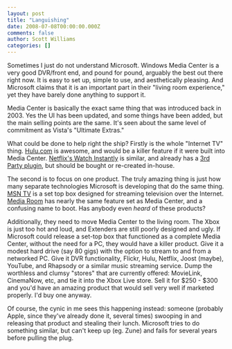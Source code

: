 ```yaml
---
layout: post
title: "Languishing"
date: 2008-07-08T00:00:00.000Z
comments: false
author: Scott Williams
categories: []
---
```

Sometimes I just do not understand Microsoft. Windows Media Center is a very good DVR/front end, and pound for pound, arguably the best out there right now. It is easy to set up, simple to use, and aesthetically pleasing. And Microsoft claims that it is an important part in their "living room experience," yet they have barely done anything to support it.

Media Center is basically the exact same thing that was introduced back in 2003. Yes the UI has been updated, and some things have been added, but the main selling points are the same. It's seen about the same level of commitment as Vista's "Ultimate Extras."

What could be done to help right the ship? Firstly is the whole "Internet TV" thing. <a href="http://www.hulu.com">Hulu.com</a> is awesome, and would be a killer feature if it were built into Media Center. <a href="http://www.netflix.com/WatchNow">Netflix's Watch Instantly</a> is similar, and already has a <a href="http://www.anpark.com/Software.aspx">3rd Party plugin</a>, but should be bought or re-created in-house.

The second is to focus on one product. The truly amazing thing is just how many separate technologies Microsoft is developing that do the same thing. <a href="http://www.msntv.com">MSN TV</a> is a set top box designed for streaming television over the Internet. <a href="http://www.microsoftmediaroom.com">Media Room</a> has nearly the same feature set as Media Center, and a confusing name to boot. Has anybody even <em>heard</em> of these products? 

Additionally, they need to move Media Center to the living room. The Xbox is just too hot and loud, and Extenders are still poorly designed and ugly. If Microsoft could release a set-top box that functioned as a complete Media Center, without the need for a PC, they would have a killer product. Give it a modest hard drive (say 80 gigs) with the option to stream to and from a networked PC. Give it DVR functionality, Flickr, Hulu, Netflix, Joost (maybe), YouTube, and Rhapsody or a similar music streaming service. Dump the worthless and clumsy "stores" that are currently offered: MovieLink, CinemaNow, etc, and tie it into the Xbox Live store. Sell it for $250 - $300 and you'd have an amazing product that would sell very well if marketed properly. I'd buy one anyway.

Of course, the cynic in me sees this happening instead: someone (probably Apple, since they've already done it, several times) swooping in and releasing that product and stealing their lunch. Microsoft tries to do something similar, but can't keep up (eg. Zune) and fails for several years before pulling the plug.
